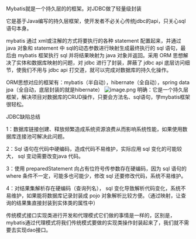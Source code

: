 Mybatis就是一个持久层的的框架。对JDBC做了轻量级封装

它是基于Java编写的持久层框架，使开发者不必关心传统jdbc的api，只关心sql语句本身。

mybatis 通过 xml或注解的方式将要执行的各种 statement 配置起来，并通过 java 对象和 statement 中 sql的动态参数进行映射生成最终执行的 sql 语句，最后由 mybatis 框架执行 sql 并将结果映射为 java 对象并返回。采用 ORM 思想解决了实体和数据库映射的问题，对 jdbc 进行了封装，屏蔽了 jdbc api 底层访问细节，使我们不用与 jdbc api 打交道，就可以完成对数据库的持久化操作。

ORM思想对应的框架有：mybatis（半自动），hibernate（全自动），spring data jpa（全自动，底层封装的就是hibernate）
![image.png](https://cdn.nlark.com/yuque/0/2022/png/22980297/1647693188862-fdcaa1e4-55bc-4ce0-853f-f3ec4c1e2c08.png#clientId=u74c954c6-ddf8-4&crop=0&crop=0&crop=1&crop=1&from=paste&id=u7d6a717c&margin=%5Bobject%20Object%5D&name=image.png&originHeight=397&originWidth=709&originalType=url&ratio=1&rotation=0&showTitle=false&size=144233&status=done&style=none&taskId=u1b0f6877-9615-4ab8-a0f1-b387744ef0a&title=)
明确：它是一个持久层框架，解决项目对数据库的CRUD操作，只要会方法名、sql语句，学mybatis框架很轻松。

JDBC缺陷总结

1：数据库链接创建、释放频繁造成系统资源浪费从而影响系统性能，如果使用数据库连接池可解决此问题。

2：Sql 语句在代码中硬编码，造成代码不易维护，实际应用 sql 变化的可能较大， sql 变动需要改变java 代码。

3：使用 preparedStatement 向占有位符号传参数存在硬编码，因为 sql 语句的 where 条件不一定，可能多也可能少，修改 sql 还要修改代码，系统不易维护。

4：对结果集解析存在硬编码（查询列名）， sql 变化导致解析代码变化，系统不易维护，如果能将数据库记录封装成 pojo 对象解析比较方便。（通过映射，让查询的结果集直接封装到实体类的属性中）

传统模式接口实现类进行开发和代理模式它们做的事情是一样的，区别是，mybatis通过代理模式将我们传统模式要做的实现类操作封装起来了，我们就不需要去实现dao接口。
